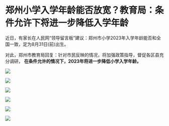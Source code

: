# 郑州小学入学年龄能否放宽？教育局：条件允许下将进一步降低入学年龄

近日，有家长在人民网“领导留言板”建议：郑州市小学2023年入学年龄能否和全国一致，定为8月31日(前)出生。

对此，郑州市教育局回复：针对市民反映的情况，将加强政策指导，督促各区县充分调研， **在条件允许的情况下，2023年将进一步降低小学入学年龄。**

![](https://inews.gtimg.com/newsapp_bt/0/15696684964/1000)

![](https://inews.gtimg.com/newsapp_bt/0/15696684967/1000)

![](https://inews.gtimg.com/newsapp_bt/0/15696685122/1000)

![](https://inews.gtimg.com/newsapp_bt/0/15696685127/1000)

![](https://inews.gtimg.com/newsapp_bt/0/15696685132/1000)

![](https://inews.gtimg.com/newsapp_bt/0/15696685238/1000)

